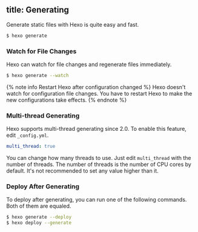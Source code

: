 title: Generating
---
Generate static files with Hexo is quite easy and fast.

``` bash
$ hexo generate
```

### Watch for File Changes

Hexo can watch for file changes and regenerate files immediately.

``` bash
$ hexo generate --watch
```

{% note info Restart Hexo after configuration changed %}
Hexo doesn't watch for configuration file changes. You have to restart Hexo to make the new configurations take effects.
{% endnote %}

### Multi-thread Generating

Hexo supports multi-thread generating since 2.0. To enable this feature, edit `_config.yml`.

``` yaml
multi_thread: true
```

You can change how many threads to use. Just edit `multi_thread` with the number of threads. The number of threads is the number of CPU cores by default. It's not recommended to set any value higher than it.

### Deploy After Generating

To deploy after generating, you can run one of the following commands. Both of them are equaled.

``` bash
$ hexo generate --deploy
$ hexo deploy --generate
```